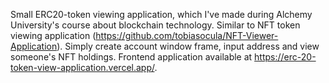 Small ERC20-token viewing application, which I've made during Alchemy University's course about blockchain technology. Similar to NFT token viewing application (https://github.com/tobiasocula/NFT-Viewer-Application). Simply create account window frame, input address and view someone's NFT holdings.
Frontend application available at https://erc-20-token-view-application.vercel.app/.
